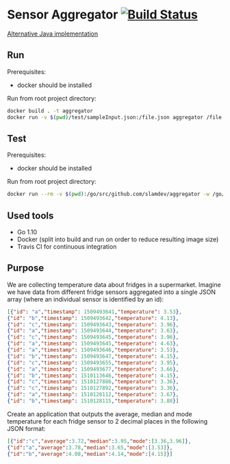 # Sensor Aggregator [![Build Status](https://travis-ci.org/slamdev/aggregator.svg?branch=master)](https://travis-ci.org/slamdev/aggregator)

[Alternative Java implementation](https://github.com/slamdev/sensor-aggregator)

## Run

Prerequisites:
* docker should be installed

Run from root project directory:

```sh
docker build . -t aggregator
docker run -v $(pwd)/test/sampleInput.json:/file.json aggregator /file.json
```

## Test

Prerequisites:
* docker should be installed

Run from root project directory:

```sh
docker run --rm -v $(pwd):/go/src/github.com/slamdev/aggregator -w /go/src/github.com/slamdev/aggregator golang go test ./...
```

## Used tools

* Go 1.10
* Docker (split into build and run on order to reduce resulting image size)
* Travis CI for continuous integration

## Purpose

We are collecting temperature data about fridges in a supermarket. Imagine we have data from different fridge sensors aggregated into a single JSON array (where an individual sensor is identified by an id):

```json
[{"id": "a","timestamp": 1509493641,"temperature": 3.53},
{"id": "b","timestamp": 1509493642,"temperature": 4.13},
{"id": "c","timestamp": 1509493643,"temperature": 3.96},
{"id": "a","timestamp": 1509493644,"temperature": 3.63},
{"id": "c","timestamp": 1509493645,"temperature": 3.96},
{"id": "a","timestamp": 1509493645,"temperature": 4.63},
{"id": "a","timestamp": 1509493646,"temperature": 3.53},
{"id": "b","timestamp": 1509493647,"temperature": 4.15},
{"id": "c","timestamp": 1509493655,"temperature": 3.95},
{"id": "a","timestamp": 1509493677,"temperature": 3.66},
{"id": "b","timestamp": 1510113646,"temperature": 4.15},
{"id": "c","timestamp": 1510127886,"temperature": 3.36},
{"id": "c","timestamp": 1510127892,"temperature": 3.36},
{"id": "a","timestamp": 1510128112,"temperature": 3.67},
{"id": "b","timestamp": 1510128115,"temperature": 3.88}]
```

Create an application that outputs the average, median and mode temperature for each fridge sensor to 2 decimal places in the following JSON format:

```json
[{"id":"c","average":3.72,"median":3.95,"mode":[3.36,3.96]},
{"id":"a","average":3.78,"median":3.65,"mode":[3.53]},
{"id":"b","average":4.08,"median":4.14,"mode":[4.15]}]
```
